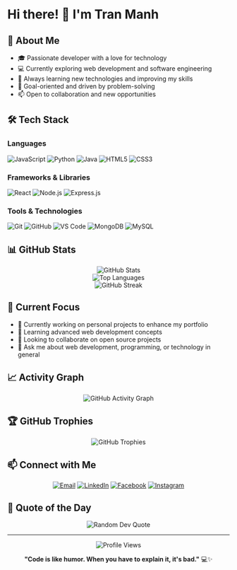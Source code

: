 # Hi there! 👋 I'm Tran Manh

## 🚀 About Me
- 🎓 Passionate developer with a love for technology
- 💻 Currently exploring web development and software engineering
- 🌱 Always learning new technologies and improving my skills
- 🎯 Goal-oriented and driven by problem-solving
- 📫 Open to collaboration and new opportunities

## 🛠️ Tech Stack

### Languages
![JavaScript](https://img.shields.io/badge/-JavaScript-F7DF1E?style=flat-square&logo=javascript&logoColor=black)
![Python](https://img.shields.io/badge/-Python-3776AB?style=flat-square&logo=python&logoColor=white)
![Java](https://img.shields.io/badge/-Java-007396?style=flat-square&logo=java&logoColor=white)
![HTML5](https://img.shields.io/badge/-HTML5-E34F26?style=flat-square&logo=html5&logoColor=white)
![CSS3](https://img.shields.io/badge/-CSS3-1572B6?style=flat-square&logo=css3&logoColor=white)

### Frameworks & Libraries
![React](https://img.shields.io/badge/-React-61DAFB?style=flat-square&logo=react&logoColor=black)
![Node.js](https://img.shields.io/badge/-Node.js-339933?style=flat-square&logo=node.js&logoColor=white)
![Express.js](https://img.shields.io/badge/-Express.js-000000?style=flat-square&logo=express&logoColor=white)

### Tools & Technologies
![Git](https://img.shields.io/badge/-Git-F05032?style=flat-square&logo=git&logoColor=white)
![GitHub](https://img.shields.io/badge/-GitHub-181717?style=flat-square&logo=github&logoColor=white)
![VS Code](https://img.shields.io/badge/-VS%20Code-007ACC?style=flat-square&logo=visual-studio-code&logoColor=white)
![MongoDB](https://img.shields.io/badge/-MongoDB-47A248?style=flat-square&logo=mongodb&logoColor=white)
![MySQL](https://img.shields.io/badge/-MySQL-4479A1?style=flat-square&logo=mysql&logoColor=white)

## 📊 GitHub Stats

<div align="center">
  <img src="https://github-readme-stats.vercel.app/api?username=tranmanh2004&show_icons=true&theme=radical&hide_border=true" alt="GitHub Stats" />
</div>

<div align="center">
  <img src="https://github-readme-stats.vercel.app/api/top-langs/?username=tranmanh2004&layout=compact&theme=radical&hide_border=true" alt="Top Languages" />
</div>

<div align="center">
  <img src="https://github-readme-streak-stats.herokuapp.com/?user=tranmanh2004&theme=radical&hide_border=true" alt="GitHub Streak" />
</div>

## 🎯 Current Focus
- 🔭 Currently working on personal projects to enhance my portfolio
- 🌱 Learning advanced web development concepts
- 👯 Looking to collaborate on open source projects
- 💬 Ask me about web development, programming, or technology in general

## 📈 Activity Graph
<div align="center">
  <img src="https://github-readme-activity-graph.vercel.app/graph?username=tranmanh2004&theme=react-dark&hide_border=true" alt="GitHub Activity Graph" />
</div>

## 🏆 GitHub Trophies
<div align="center">
  <img src="https://github-profile-trophy.vercel.app/?username=tranmanh2004&theme=radical&no-frame=true&no-bg=true&margin-w=4" alt="GitHub Trophies" />
</div>

## 📫 Connect with Me

<div align="center">
  
[![Email](https://img.shields.io/badge/-Email-D14836?style=for-the-badge&logo=gmail&logoColor=white)](mailto:your.email@gmail.com)
[![LinkedIn](https://img.shields.io/badge/-LinkedIn-0077B5?style=for-the-badge&logo=linkedin&logoColor=white)](https://linkedin.com/in/yourprofile)
[![Facebook](https://img.shields.io/badge/-Facebook-1877F2?style=for-the-badge&logo=facebook&logoColor=white)](https://facebook.com/yourprofile)
[![Instagram](https://img.shields.io/badge/-Instagram-E4405F?style=for-the-badge&logo=instagram&logoColor=white)](https://instagram.com/yourprofile)

</div>

## 💭 Quote of the Day
<div align="center">
  <img src="https://quotes-github-readme.vercel.app/api?type=horizontal&theme=radical" alt="Random Dev Quote" />
</div>

---

<div align="center">
  <img src="https://komarev.com/ghpvc/?username=tranmanh2004&label=Profile%20views&color=0e75b6&style=flat" alt="Profile Views" />
  
  **"Code is like humor. When you have to explain it, it's bad."** 💻✨
</div>
